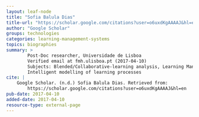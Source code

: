 ```yaml
---
layout: leaf-node
title: "Sofia Balula Dias"
title-url: "https://scholar.google.com/citations?user=o6uxdKgAAAAJ&hl=en"
author: "Google Scholar"
groups: technologies
categories: learning-management-systems
topics: biographies
summary: >
        Post-Doc researcher, Universidade de Lisboa
        Verified email at fmh.ulisboa.pt (2017-04-10)
        Subjects: Blended/Collaborative-learning analysis, Learning Management Systems,
        Intelligent modelling of learning processes
cite: |
    Google Scholar. (n.d.) Sofia Balula Dias. Retrieved from:
        https://scholar.google.com/citations?user=o6uxdKgAAAAJ&hl=en
pub-date: 2017-04-10
added-date: 2017-04-10
resource-type: external-page
---
```

